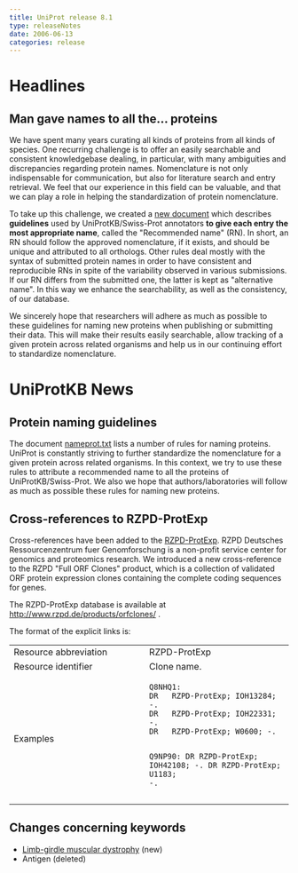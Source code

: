 ```yaml
---
title: UniProt release 8.1
type: releaseNotes
date: 2006-06-13
categories: release
---
```


# Headlines

## Man gave names to all the... proteins

We have spent many years curating all kinds of proteins from all kinds of species. One recurring challenge is to offer an easily searchable and consistent knowledgebase dealing, in particular, with many ambiguities and discrepancies regarding protein names. Nomenclature is not only indispensable for communication, but also for literature search and entry retrieval. We feel that our experience in this field can be valuable, and that we can play a role in helping the standardization of protein nomenclature.

To take up this challenge, we created a [new document](https://www.uniprot.org/docs/nameprot) which describes **guidelines** used by UniProtKB/Swiss-Prot annotators **to give each entry the most appropriate name**, called the "Recommended name" (RN). In short, an RN should follow the approved nomenclature, if it exists, and should be unique and attributed to all orthologs. Other rules deal mostly with the syntax of submitted protein names in order to have consistent and reproducible RNs in spite of the variability observed in various submissions. If our RN differs from the submitted one, the latter is kept as "alternative name". In this way we enhance the searchability, as well as the consistency, of our database.

We sincerely hope that researchers will adhere as much as possible to these guidelines for naming new proteins when publishing or submitting their data. This will make their results easily searchable, allow tracking of a given protein across related organisms and help us in our continuing effort to standardize nomenclature.

  

# UniProtKB News

## Protein naming guidelines

The document [nameprot.txt](https://www.uniprot.org/docs/nameprot) lists a number of rules for naming proteins. UniProt is constantly striving to further standardize the nomenclature for a given protein across related organisms. In this context, we try to use these rules to attribute a recommended name to all the proteins of UniProtKB/Swiss-Prot. We also we hope that authors/laboratories will follow as much as possible these rules for naming new proteins.

## Cross-references to RZPD-ProtExp

Cross-references have been added to the [RZPD-ProtExp](http://www.rzpd.de/products/orfclones/). RZPD Deutsches Ressourcenzentrum fuer Genomforschung is a non-profit service center for genomics and proteomics research. We introduced a new cross-reference to the RZPD "Full ORF Clones" product, which is a collection of validated ORF protein expression clones containing the complete coding sequences for genes.

The RZPD-ProtExp database is available at <http://www.rzpd.de/products/orfclones/> .

The format of the explicit links is:

<table><colgroup><col style="width: 48%" /><col style="width: 51%" /></colgroup><tbody><tr class="odd"><td>Resource abbreviation</td><td>RZPD-ProtExp</td></tr><tr class="even"><td>Resource identifier</td><td>Clone name.</td></tr><tr class="odd"><td>Examples</td><td><pre><code>Q8NHQ1:
DR   RZPD-ProtExp; IOH13284; -.
DR   RZPD-ProtExp; IOH22331; -.
DR   RZPD-ProtExp; W0600; -.

Q9NP90:
DR   RZPD-ProtExp; IOH42108; -.
DR   RZPD-ProtExp; U1183; -.</code></pre></td></tr></tbody></table>

## Changes concerning keywords

-   [Limb-girdle muscular dystrophy](https://www.uniprot.org/keywords/KW-0947) (new)
-   Antigen (deleted)
